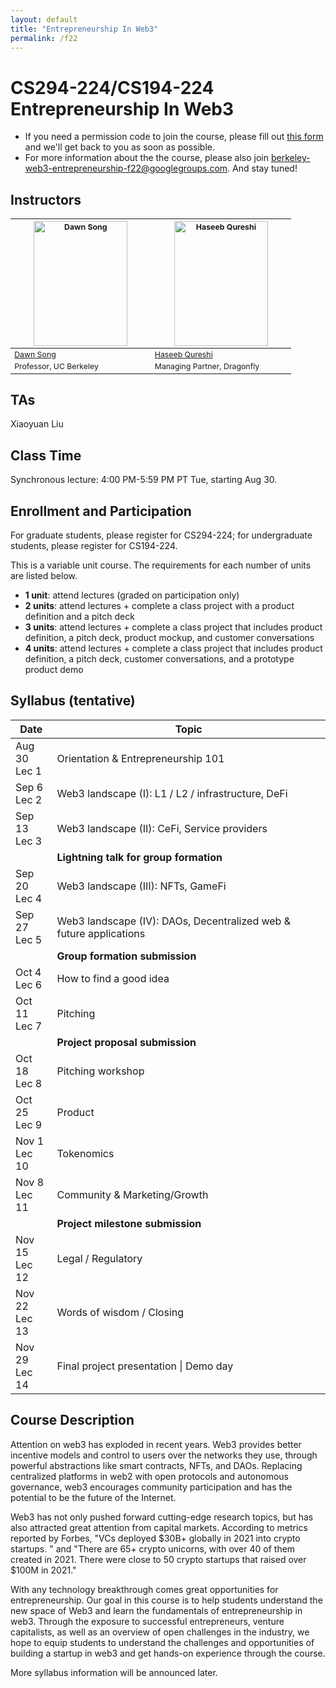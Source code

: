 ```yaml
---
layout: default
title: "Entrepreneurship In Web3"
permalink: /f22
---
```


<!-- # Decentralized Finance -->

# CS294-224/CS194-224 Entrepreneurship In Web3

<!-- - [Zoom link](https://berkeley.zoom.us/j/94039559132) for the class (password: 267548): [ <img src="/assets/meetings.png" alt="link" width="30" style="vertical-align: middle"/> ](https://berkeley.zoom.us/j/94039559132)
- For general course content related questions, please join our [edstem](https://edstem.org/us/courses/7861/discussion/) and [discord](https://discord.gg/3yFqmRjZDA).
- <span style="color: red;"><b>Do not email the course staff or TAs. For private matters, post a private question on edstem and make sure it is visible to all teaching staff.</b></span> -->

- If you need a permission code to join the course, please fill out <a target="_blank" href="https://forms.gle/nQSUG7anNA3a9GVQ6">this form</a> and we'll get back to you as soon as possible.
- For more information about the the course, please also join <a target="_blank" href="https://groups.google.com/g/berkeley-web3-entrepreneurship-f22">berkeley-web3-entrepreneurship-f22@googlegroups.com</a>. And stay tuned!

## Instructors

<table style="table-layout: fixed; font-size: 88%; align: middle;">
  <thead>
    <tr>
      <!-- <th style="width: 20%;"><img style="object-fit:cover" width=150 height=200 src="https://conferences.law.stanford.edu/cyberday/wp-content/uploads/sites/10/2016/10/Bonah_Dan_cropped.jpg" alt="Dan Boneh"></th>
      <th style="width: 20%;"><img style="object-fit:cover" width=150 height=200 src="https://arthurgervais.com/images/Arthur_bio_photo.jpg" alt="Arthur Gervais"></th>
      <th style="width: 20%;"><img style="object-fit:cover" width=150 height=200 src="https://ws.engr.illinois.edu/directory/viewphoto.aspx?id=66044&s=300&type=portrait" alt="Andrew Miller"></th> -->
      <th style="width: 40%;"><img style="object-fit:cover" width=150 height=200 src="{{site.baseurl}}/assets/dawn-berkeley.jpg" alt="Dawn Song"></th>
      <th style="width: 40%;"><img style="object-fit:cover" width=150 height=200 src="{{site.baseurl}}/assets/haseeb.jpeg" alt="Haseeb Qureshi"></th>
    </tr>
  </thead>
  <tbody>
    <tr>
      <!-- <td><a href="https://crypto.stanford.edu/~dabo/">Dan Boneh</a></td>
      <td><a href="https://arthurgervais.com/">Arthur Gervais</a></td>
      <td><a href="http://soc1024.ece.illinois.edu/">Andrew Miller</a></td> -->
      <td><a href="https://people.eecs.berkeley.edu/~dawnsong/">Dawn Song</a></td>
      <td><a href="#">Haseeb Qureshi</a></td>
    </tr>
    <tr>
      <td>Professor, UC Berkeley</td>
      <td>Managing Partner, Dragonfly</td>
    </tr>
  </tbody>
</table>

## TAs

Xiaoyuan Liu

## Class Time
Synchronous lecture: 4:00 PM-5:59 PM PT Tue, starting Aug 30. 

<!-- ## Office Hour
All times are in PST. There will be no office hours until the week of September 6th.

| Dawn Song (Professor) | 05:00pm-05:30pm Wed | [Zoom link]() (ID: , Passcode: ) |
| Xiaoyuan Liu (TA/GSI) | 12:30pm-01:30pm Thu | [Zoom link]() | -->

## Enrollment and Participation

For graduate students, please register for CS294-224; for undergraduate students, please register for CS194-224. 
<!-- Please join our [edstem](). -->

This is a variable unit course. The requirements for each number of units are listed below.

- **1 unit**: attend lectures (graded on participation only)
- **2 units**: attend lectures + complete a class project with a product definition and a pitch deck
- **3 units**: attend lectures + complete a class project that includes product definition, a pitch deck, product mockup, and customer conversations
- **4 units**: attend lectures + complete a class project that includes product definition, a pitch deck, customer conversations, and a prototype product demo


<!-- ## Course syllabus

<iframe id="syllabus" src="/f22_syllabus" width="100%" height="100" frameborder=0> </iframe>

<script>
  function setIframeHeight(iframe) {
    if (iframe) {
        var iframeWin = iframe.contentWindow || iframe.contentDocument.parentWindow;
        if (iframeWin.document.body) {
            iframe.height = iframeWin.document.documentElement.scrollHeight || iframeWin.document.body.scrollHeight;
        }
    }
  };

  window.onload = function() {
      setIframeHeight(document.getElementById('syllabus'));
      setIframeHeight(document.getElementById('fireside'));
  };
</script> -->

## Syllabus (tentative)

| Date             | Topic                                                              |
|------------------|--------------------------------------------------------------------|
| Aug 30<br>Lec 1  | Orientation & Entrepreneurship 101                                 |
| Sep 6<br>Lec 2   | Web3 landscape (I): L1 / L2 / infrastructure, DeFi                  |
| Sep 13<br>Lec 3  | Web3 landscape (II): CeFi, Service providers                      |
|                  | **Lightning talk for group formation**                             |
| Sep 20<br>Lec 4  | Web3 landscape (III):  NFTs, GameFi                               |
| Sep 27<br>Lec 5  | Web3 landscape (IV): DAOs, Decentralized web & future applications |
|                  | **Group formation submission**                                     |
| Oct 4<br>Lec 6   | How to find a good idea                                            |
| Oct 11<br>Lec 7  | Pitching                                                           |
|                  | **Project proposal submission**                                    |
| Oct 18<br>Lec 8  | Pitching workshop                                                  |
| Oct 25<br>Lec 9  | Product                                                            |
| Nov 1<br>Lec 10  | Tokenomics                                                         |
| Nov 8<br>Lec 11  | Community & Marketing/Growth                                       |
|                  | **Project milestone submission**                                   |
| Nov 15<br>Lec 12 | Legal / Regulatory                                                 |
| Nov 22<br>Lec 13 | Words of wisdom / Closing                                          |
| Nov 29<br>Lec 14 | Final project presentation \| Demo day                             |

## Course Description

Attention on web3 has exploded in recent years. Web3 provides better incentive models and control to users over the networks they use, through powerful abstractions like smart contracts, NFTs, and DAOs. Replacing centralized platforms in web2 with open protocols and autonomous governance, web3 encourages community participation and has the potential to be the future of the Internet.

Web3 has not only pushed forward cutting-edge research topics, but has also attracted great attention from capital markets. According to metrics reported by Forbes, "VCs deployed $30B+ globally in 2021 into crypto startups. " and "There are 65+ crypto unicorns, with over 40 of them created in 2021. There were close to 50 crypto startups that raised over $100M in 2021."

With any technology breakthrough comes great opportunities for entrepreneurship. Our goal in this course is to help students understand the new space of Web3 and learn the fundamentals of entrepreneurship in web3. Through the exposure to successful entrepreneurs, venture capitalists, as well as an overview of open challenges in the industry, we hope to equip students to understand the challenges and opportunities of building a startup in web3 and get hands-on experience through the course.

More syllabus information will be announced later.
